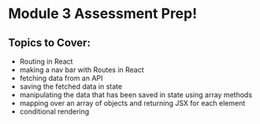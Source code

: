 # Module 3 Assessment Prep!

## Topics to Cover:

- Routing in React
- making a nav bar with Routes in React
- fetching data from an API
- saving the fetched data in state
- manipulating the data that has been saved in state using array methods
- mapping over an array of objects and returning JSX for each element
- conditional rendering
